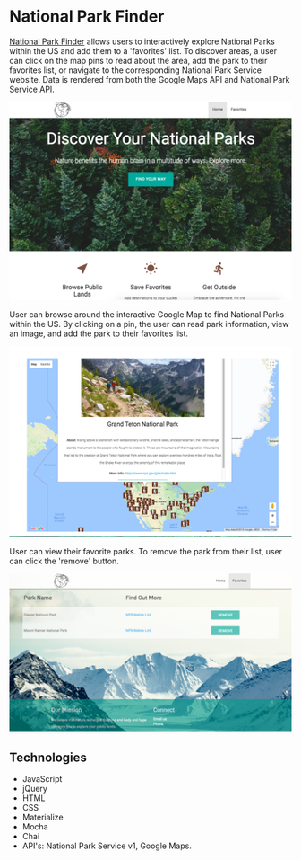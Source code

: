 # National Park Finder

[National Park Finder](http://park-finder.surge.sh/) allows users to interactively explore National Parks within the US and add them to a 'favorites' list. To discover areas, a user can click on the map pins to read about the area, add the park to their favorites list, or navigate to the corresponding National Park Service website. Data is rendered from both the Google Maps API and National Park Service API.

![alt text](Img/Splash.png)

User can browse around the interactive Google Map to find National Parks within the US. By clicking on a pin, the user can read park information, view an image, and add the park to their favorites list.

![alt text](Img/Map.png)

User can view their favorite parks. To remove the park from their list, user can click the 'remove' button.

![alt text](Img/FavoritesPage.png)

## Technologies

* JavaScript
* jQuery
* HTML
* CSS
* Materialize
* Mocha
* Chai
* API's: National Park Service v1, Google Maps.
